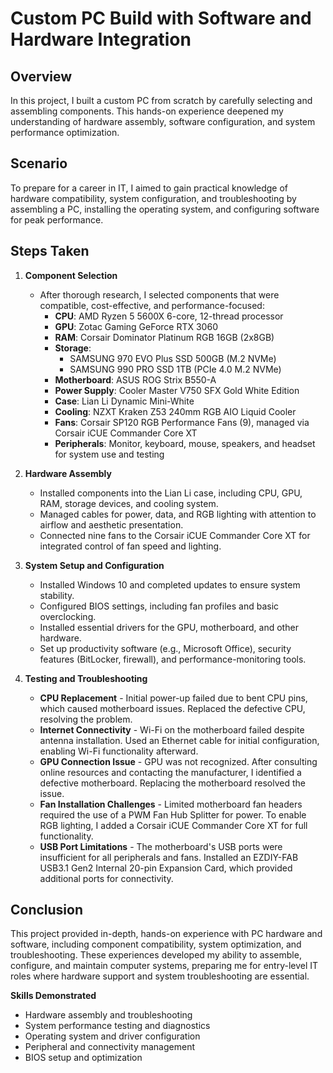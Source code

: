 # Custom PC Build with Software and Hardware Integration

## Overview
In this project, I built a custom PC from scratch by carefully selecting and assembling components. This hands-on experience deepened my understanding of hardware assembly, software configuration, and system performance optimization.

## Scenario
To prepare for a career in IT, I aimed to gain practical knowledge of hardware compatibility, system configuration, and troubleshooting by assembling a PC, installing the operating system, and configuring software for peak performance.

## Steps Taken
1. **Component Selection**
   - After thorough research, I selected components that were compatible, cost-effective, and performance-focused:
       - **CPU**: AMD Ryzen 5 5600X 6-core, 12-thread processor
       - **GPU**: Zotac Gaming GeForce RTX 3060
       - **RAM**: Corsair Dominator Platinum RGB 16GB (2x8GB)
       - **Storage**:
           - SAMSUNG 970 EVO Plus SSD 500GB (M.2 NVMe)
           - SAMSUNG 990 PRO SSD 1TB (PCIe 4.0 M.2 NVMe)
       - **Motherboard**: ASUS ROG Strix B550-A
       - **Power Supply**: Cooler Master V750 SFX Gold White Edition
       - **Case**: Lian Li Dynamic Mini-White
       - **Cooling**: NZXT Kraken Z53 240mm RGB AIO Liquid Cooler
       - **Fans**: Corsair SP120 RGB Performance Fans (9), managed via Corsair iCUE Commander Core XT
       - **Peripherals**: Monitor, keyboard, mouse, speakers, and headset for system use and testing

2. **Hardware Assembly**
   - Installed components into the Lian Li case, including CPU, GPU, RAM, storage devices, and cooling system.
   - Managed cables for power, data, and RGB lighting with attention to airflow and aesthetic presentation.
   - Connected nine fans to the Corsair iCUE Commander Core XT for integrated control of fan speed and lighting.

3. **System Setup and Configuration**
   - Installed Windows 10 and completed updates to ensure system stability.
   - Configured BIOS settings, including fan profiles and basic overclocking.
   - Installed essential drivers for the GPU, motherboard, and other hardware.
   - Set up productivity software (e.g., Microsoft Office), security features (BitLocker, firewall), and performance-monitoring tools.

4. **Testing and Troubleshooting**
   - **CPU Replacement** - Initial power-up failed due to bent CPU pins, which caused motherboard issues. Replaced the defective CPU, resolving the problem.
   - **Internet Connectivity** - Wi-Fi on the motherboard failed despite antenna installation. Used an Ethernet cable for initial configuration, enabling Wi-Fi functionality afterward.
   - **GPU Connection Issue** - GPU was not recognized. After consulting online resources and contacting the manufacturer, I identified a defective motherboard. Replacing the motherboard resolved the issue.
   - **Fan Installation Challenges** - Limited motherboard fan headers required the use of a PWM Fan Hub Splitter for power. To enable RGB lighting, I added a Corsair iCUE Commander Core XT for full functionality.
   - **USB Port Limitations** - The motherboard's USB ports were insufficient for all peripherals and fans. Installed an EZDIY-FAB USB3.1 Gen2 Internal 20-pin Expansion Card, which provided additional ports for connectivity.

## Conclusion
This project provided in-depth, hands-on experience with PC hardware and software, including component compatibility, system optimization, and troubleshooting. These experiences developed my ability to assemble, configure, and maintain computer systems, preparing me for entry-level IT roles where hardware support and system troubleshooting are essential.

**Skills Demonstrated**
- Hardware assembly and troubleshooting
- System performance testing and diagnostics
- Operating system and driver configuration
- Peripheral and connectivity management
- BIOS setup and optimization
